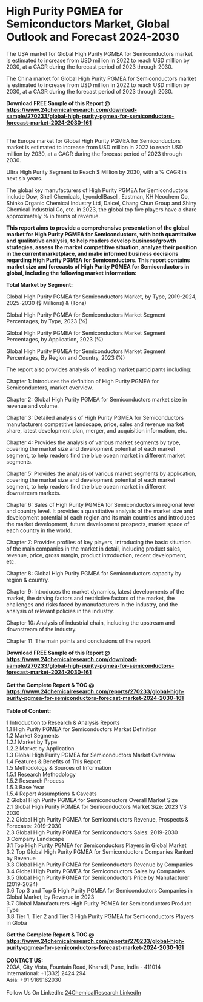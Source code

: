<h1>High Purity PGMEA for Semiconductors Market, Global Outlook and Forecast 2024-2030</h1><p>The USA market for Global High Purity PGMEA for Semiconductors market is estimated to increase from USD million in 2022 to reach USD million by 2030, at a CAGR during the forecast period of 2023 through 2030.</p><p>
</p><p>The China market for Global High Purity PGMEA for Semiconductors market is estimated to increase from USD million in 2022 to reach USD million by 2030, at a CAGR during the forecast period of 2023 through 2030.</p><div><b>Download FREE Sample of this Report @ 
            <a href="https://www.24chemicalresearch.com/download-sample/270233/global-high-purity-pgmea-for-semiconductors-forecast-market-2024-2030-161">
            https://www.24chemicalresearch.com/download-sample/270233/global-high-purity-pgmea-for-semiconductors-forecast-market-2024-2030-161</a></b></div><br><p>
</p><p>The Europe market for Global High Purity PGMEA for Semiconductors market is estimated to increase from USD million in 2022 to reach USD million by 2030, at a CAGR during the forecast period of 2023 through 2030.</p><p>
Ultra High Purity Segment to Reach $ Million by 2030, with a % CAGR in next six years.</p><p>
The global key manufacturers of High Purity PGMEA for Semiconductors include Dow, Shell Chemicals, LyondellBasell, Eastman, KH Neochem Co, Shinko Organic Chemical Industry Ltd, Daicel, Chang Chun Group and Shiny Chemical Industrial Co, etc. in 2023, the global top five players have a share approximately % in terms of revenue.</p><p>
<strong>This report aims to provide a comprehensive presentation of the global market for High Purity PGMEA for Semiconductors, with both quantitative and qualitative analysis, to help readers develop business/growth strategies, assess the market competitive situation, analyze their position in the current marketplace, and make informed business decisions regarding High Purity PGMEA for Semiconductors. This report contains market size and forecasts of High Purity PGMEA for Semiconductors in global, including the following market information:</strong></p><p>
</p><p>
<strong>Total Market by Segment:</strong></p><p>
Global High Purity PGMEA for Semiconductors Market, by Type, 2019-2024, 2025-2030 ($ Millions) &amp; (Tons)</p><p>
Global High Purity PGMEA for Semiconductors Market Segment Percentages, by Type, 2023 (%)</p><p>
</p><p>
Global High Purity PGMEA for Semiconductors Market Segment Percentages, by Application, 2023 (%)</p><p>
</p><p>
Global High Purity PGMEA for Semiconductors Market Segment Percentages, By Region and Country, 2023 (%)</p><p>
</p><p>
The report also provides analysis of leading market participants including:</p><p>
</p><p>
</p><p>
Chapter 1: Introduces the definition of High Purity PGMEA for Semiconductors, market overview.</p><p>
Chapter 2: Global High Purity PGMEA for Semiconductors market size in revenue and volume.</p><p>
Chapter 3: Detailed analysis of High Purity PGMEA for Semiconductors manufacturers competitive landscape, price, sales and revenue market share, latest development plan, merger, and acquisition information, etc.</p><p>
Chapter 4: Provides the analysis of various market segments by type, covering the market size and development potential of each market segment, to help readers find the blue ocean market in different market segments.</p><p>
Chapter 5: Provides the analysis of various market segments by application, covering the market size and development potential of each market segment, to help readers find the blue ocean market in different downstream markets.</p><p>
Chapter 6: Sales of High Purity PGMEA for Semiconductors in regional level and country level. It provides a quantitative analysis of the market size and development potential of each region and its main countries and introduces the market development, future development prospects, market space of each country in the world.</p><p>
Chapter 7: Provides profiles of key players, introducing the basic situation of the main companies in the market in detail, including product sales, revenue, price, gross margin, product introduction, recent development, etc.</p><p>
Chapter 8: Global High Purity PGMEA for Semiconductors capacity by region &amp; country.</p><p>
Chapter 9: Introduces the market dynamics, latest developments of the market, the driving factors and restrictive factors of the market, the challenges and risks faced by manufacturers in the industry, and the analysis of relevant policies in the industry.</p><p>
Chapter 10: Analysis of industrial chain, including the upstream and downstream of the industry.</p><p>
Chapter 11: The main points and conclusions of the report.</p><div><b>Download FREE Sample of this Report @ 
            <a href="https://www.24chemicalresearch.com/download-sample/270233/global-high-purity-pgmea-for-semiconductors-forecast-market-2024-2030-161">
            https://www.24chemicalresearch.com/download-sample/270233/global-high-purity-pgmea-for-semiconductors-forecast-market-2024-2030-161</a></b></div><br><div><b>Get the Complete Report & TOC @ 
            <a href="https://www.24chemicalresearch.com/reports/270233/global-high-purity-pgmea-for-semiconductors-forecast-market-2024-2030-161">
            https://www.24chemicalresearch.com/reports/270233/global-high-purity-pgmea-for-semiconductors-forecast-market-2024-2030-161</a></b></div><br>
            <b>Table of Content:</b><p>1 Introduction to Research & Analysis Reports<br />
    1.1 High Purity PGMEA for Semiconductors Market Definition<br />
    1.2 Market Segments<br />
        1.2.1 Market by Type<br />
        1.2.2 Market by Application<br />
    1.3 Global High Purity PGMEA for Semiconductors Market Overview<br />
    1.4 Features & Benefits of This Report<br />
    1.5 Methodology & Sources of Information<br />
        1.5.1 Research Methodology<br />
        1.5.2 Research Process<br />
        1.5.3 Base Year<br />
        1.5.4 Report Assumptions & Caveats<br />
2 Global High Purity PGMEA for Semiconductors Overall Market Size<br />
    2.1 Global High Purity PGMEA for Semiconductors Market Size: 2023 VS 2030<br />
    2.2 Global High Purity PGMEA for Semiconductors Revenue, Prospects & Forecasts: 2019-2030<br />
    2.3 Global High Purity PGMEA for Semiconductors Sales: 2019-2030<br />
3 Company Landscape<br />
    3.1 Top High Purity PGMEA for Semiconductors Players in Global Market<br />
    3.2 Top Global High Purity PGMEA for Semiconductors Companies Ranked by Revenue<br />
    3.3 Global High Purity PGMEA for Semiconductors Revenue by Companies<br />
    3.4 Global High Purity PGMEA for Semiconductors Sales by Companies<br />
    3.5 Global High Purity PGMEA for Semiconductors Price by Manufacturer (2019-2024)<br />
    3.6 Top 3 and Top 5 High Purity PGMEA for Semiconductors Companies in Global Market, by Revenue in 2023<br />
    3.7 Global Manufacturers High Purity PGMEA for Semiconductors Product Type<br />
    3.8 Tier 1, Tier 2 and Tier 3 High Purity PGMEA for Semiconductors Players in Globa</p><div><b>Get the Complete Report & TOC @ 
            <a href="https://www.24chemicalresearch.com/reports/270233/global-high-purity-pgmea-for-semiconductors-forecast-market-2024-2030-161">
            https://www.24chemicalresearch.com/reports/270233/global-high-purity-pgmea-for-semiconductors-forecast-market-2024-2030-161</a></b></div><br><b>CONTACT US:</b><br>
            203A, City Vista, Fountain Road, Kharadi, Pune, India - 411014<br>
            International: +1(332) 2424 294<br>
            Asia: +91 9169162030 <br><br>
            Follow Us On LinkedIn: <a href="https://www.linkedin.com/company/24chemicalresearch/">24ChemicalResearch LinkedIn</a>